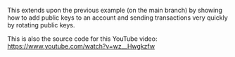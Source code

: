 This extends upon the previous example (on the main branch) by showing how to add public keys to an account and sending transactions very quickly by rotating public keys.

This is also the source code for this YouTube video: https://www.youtube.com/watch?v=wz__Hwgkzfw
